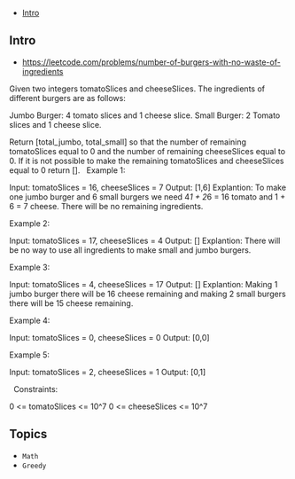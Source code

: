 - [Intro](#intro)

## Intro

- https://leetcode.com/problems/number-of-burgers-with-no-waste-of-ingredients

Given two integers tomatoSlices and cheeseSlices. The ingredients of different burgers are as follows:

Jumbo Burger: 4 tomato slices and 1 cheese slice.
Small Burger: 2 Tomato slices and 1 cheese slice.

Return [total_jumbo, total_small] so that the number of remaining tomatoSlices equal to 0 and the number of remaining cheeseSlices equal to 0. If it is not possible to make the remaining tomatoSlices and cheeseSlices equal to 0 return [].
 
Example 1:

Input: tomatoSlices = 16, cheeseSlices = 7
Output: [1,6]
Explantion: To make one jumbo burger and 6 small burgers we need 4*1 + 2*6 = 16 tomato and 1 + 6 = 7 cheese. There will be no remaining ingredients.

Example 2:

Input: tomatoSlices = 17, cheeseSlices = 4
Output: []
Explantion: There will be no way to use all ingredients to make small and jumbo burgers.

Example 3:

Input: tomatoSlices = 4, cheeseSlices = 17
Output: []
Explantion: Making 1 jumbo burger there will be 16 cheese remaining and making 2 small burgers there will be 15 cheese remaining.

Example 4:

Input: tomatoSlices = 0, cheeseSlices = 0
Output: [0,0]

Example 5:

Input: tomatoSlices = 2, cheeseSlices = 1
Output: [0,1]

 
Constraints:

0 <= tomatoSlices <= 10^7
0 <= cheeseSlices <= 10^7


## Topics

- `Math`
- `Greedy`


